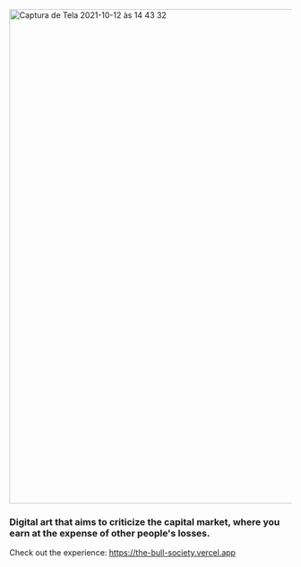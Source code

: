 <img width="883" alt="Captura de Tela 2021-10-12 às 14 43 32" src="https://user-images.githubusercontent.com/38303017/137006161-96800a5f-fb1d-48f7-a58e-b95dffee3648.png">

### Digital art that aims to criticize the capital market, where you earn at the expense of other people's losses.

Check out the experience: https://the-bull-society.vercel.app
